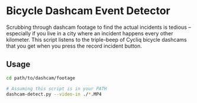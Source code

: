 # Bicycle Dashcam Event Detector

Scrubbing through dashcam footage to find the actual incidents is tedious – especially if you live in a city where an incident happens every other kilometer.
This script listens to the triple-beep of Cycliq bicycle dashcams that you get when you press the record incident button.

## Usage

```bash
cd path/to/dashcam/footage

# Assuming this script is in your PATH
dashcam-detect.py --video-in ./*.MP4
```
